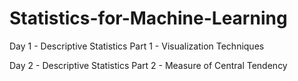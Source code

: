 # Statistics-for-Machine-Learning


Day 1 - Descriptive Statistics Part 1 - Visualization Techniques

Day 2 - Descriptive Statistics Part 2 - Measure of Central Tendency

